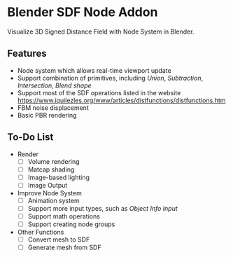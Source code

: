 # Blender SDF Node Addon
Visualize 3D Signed Distance Field with Node System in Blender.

## Features
* Node system which allows real-time viewport update
* Support combination of primitives, including *Union*, *Subtraction*, *Intersection*, *Blend shape*
* Support most of the SDF operations listed in the website https://www.iquilezles.org/www/articles/distfunctions/distfunctions.htm
* FBM noise displacement
* Basic PBR rendering

## To-Do List
* Render
  - [ ] Volume rendering
  - [ ] Matcap shading
  - [ ] Image-based lighting
  - [ ] Image Output
* Improve Node System
  - [ ] Animation system
  - [ ] Support more input types, such as *Object Info Input*
  - [ ] Support math operations
  - [ ] Support creating node groups
* Other Functions
  - [ ] Convert mesh to SDF
  - [ ] Generate mesh from SDF
